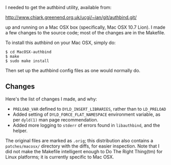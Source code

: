 I needed to get the authbind utility, available from:

  http://www.chiark.greenend.org.uk/ucgi/~ian/git/authbind.git/

up and running on a Mac OSX box (specifically, Mac OSX 10.7 Lion).  I made
a few changes to the source code; most of the changes are in the Makefile.

To install this authbind on your Mac OSX, simply do:

    $ cd MacOSX-authbind
    $ make
    $ sudo make install

Then set up the authbind config files as one would normally do.

Changes
--------
Here's the list of changes I made, and why:
* `PRELOAD_VAR` defined to `DYLD_INSERT_LIBRARIES`, rather than to `LD_PRELOAD`
* Added setting of `DYLD_FORCE_FLAT_NAMESPACE` environment variable, as per
  `dyld(1)` man page recommendation.
* Added more logging to `stderr` of errors found in `libauthbind`, and the
  helper.

The original files are marked as `.orig`; this distribution also contains a
`patches/macosx/` directory with the diffs, for easier inspection.  Note that
I did not make the Makefile intelligent enough to Do The Right Thing(tm) for
Linux platforms; it is currently specific to Mac OSX.
